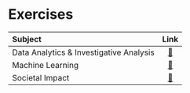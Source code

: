 # Exercises

|Subject|Link|
|:----|:--:|
|Data Analytics & Investigative Analysis|[🔗](https://github.com/Arthur-Brouwers/ArthurBrouwersS4AI/tree/main/Documentation/Exercises/Data%20Analytics%20%26%20Investigative%20Analysis)|
|Machine Learning|[🔗](https://github.com/Arthur-Brouwers/ArthurBrouwersS4AI/tree/main/Documentation/Exercises/Machine%20Learning)|
|Societal Impact|[🔗](https://github.com/Arthur-Brouwers/ArthurBrouwersS4AI/tree/main/Documentation/Exercises/Societal%20Impact)|
